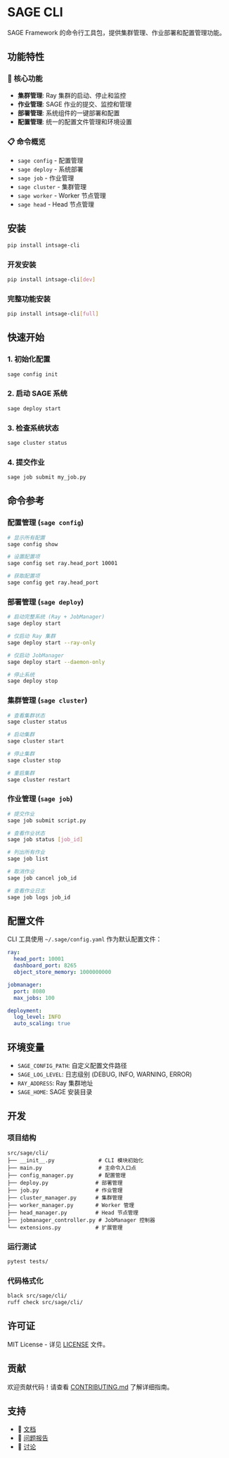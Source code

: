 # SAGE CLI

SAGE Framework 的命令行工具包，提供集群管理、作业部署和配置管理功能。

## 功能特性

### 🚀 核心功能
- **集群管理**: Ray 集群的启动、停止和监控
- **作业管理**: SAGE 作业的提交、监控和管理  
- **部署管理**: 系统组件的一键部署和配置
- **配置管理**: 统一的配置文件管理和环境设置

### 📋 命令概览
- `sage config` - 配置管理
- `sage deploy` - 系统部署
- `sage job` - 作业管理
- `sage cluster` - 集群管理
- `sage worker` - Worker 节点管理
- `sage head` - Head 节点管理

## 安装

```bash
pip install intsage-cli
```

### 开发安装
```bash
pip install intsage-cli[dev]
```

### 完整功能安装
```bash
pip install intsage-cli[full]
```

## 快速开始

### 1. 初始化配置
```bash
sage config init
```

### 2. 启动 SAGE 系统
```bash
sage deploy start
```

### 3. 检查系统状态
```bash
sage cluster status
```

### 4. 提交作业
```bash
sage job submit my_job.py
```

## 命令参考

### 配置管理 (`sage config`)
```bash
# 显示所有配置
sage config show

# 设置配置项
sage config set ray.head_port 10001

# 获取配置项
sage config get ray.head_port
```

### 部署管理 (`sage deploy`)
```bash
# 启动完整系统 (Ray + JobManager)
sage deploy start

# 仅启动 Ray 集群
sage deploy start --ray-only

# 仅启动 JobManager
sage deploy start --daemon-only

# 停止系统
sage deploy stop
```

### 集群管理 (`sage cluster`)
```bash
# 查看集群状态
sage cluster status

# 启动集群
sage cluster start

# 停止集群
sage cluster stop

# 重启集群
sage cluster restart
```

### 作业管理 (`sage job`)
```bash
# 提交作业
sage job submit script.py

# 查看作业状态
sage job status [job_id]

# 列出所有作业
sage job list

# 取消作业
sage job cancel job_id

# 查看作业日志
sage job logs job_id
```

## 配置文件

CLI 工具使用 `~/.sage/config.yaml` 作为默认配置文件：

```yaml
ray:
  head_port: 10001
  dashboard_port: 8265
  object_store_memory: 1000000000

jobmanager:
  port: 8080
  max_jobs: 100

deployment:
  log_level: INFO
  auto_scaling: true
```

## 环境变量

- `SAGE_CONFIG_PATH`: 自定义配置文件路径
- `SAGE_LOG_LEVEL`: 日志级别 (DEBUG, INFO, WARNING, ERROR)
- `RAY_ADDRESS`: Ray 集群地址
- `SAGE_HOME`: SAGE 安装目录

## 开发

### 项目结构
```
src/sage/cli/
├── __init__.py              # CLI 模块初始化
├── main.py                  # 主命令入口点
├── config_manager.py        # 配置管理
├── deploy.py               # 部署管理
├── job.py                  # 作业管理  
├── cluster_manager.py      # 集群管理
├── worker_manager.py       # Worker 管理
├── head_manager.py         # Head 节点管理
├── jobmanager_controller.py # JobManager 控制器
└── extensions.py           # 扩展管理
```

### 运行测试
```bash
pytest tests/
```

### 代码格式化
```bash
black src/sage/cli/
ruff check src/sage/cli/
```

## 许可证

MIT License - 详见 [LICENSE](../../LICENSE) 文件。

## 贡献

欢迎贡献代码！请查看 [CONTRIBUTING.md](../../CONTRIBUTING.md) 了解详细指南。

## 支持

- 📖 [文档](https://intellistream.github.io/SAGE-Pub/)
- 🐛 [问题报告](https://github.com/intellistream/SAGE/issues)
- 💬 [讨论](https://github.com/intellistream/SAGE/discussions)
